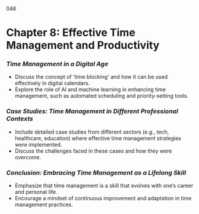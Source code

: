 046

# **Chapter 8: Effective Time Management and Productivity**


### ***Time Management in a Digital Age***

- Discuss the concept of 'time blocking' and how it can be used effectively in digital calendars.
- Explore the role of AI and machine learning in enhancing time management, such as automated scheduling and priority-setting tools.

### ***Case Studies: Time Management in Different Professional Contexts***

- Include detailed case studies from different sectors (e.g., tech, healthcare, education) where effective time management strategies were implemented.
- Discuss the challenges faced in these cases and how they were overcome.

### ***Conclusion: Embracing Time Management as a Lifelong Skill***

- Emphasize that time management is a skill that evolves with one’s career and personal life.
- Encourage a mindset of continuous improvement and adaptation in time management practices.


